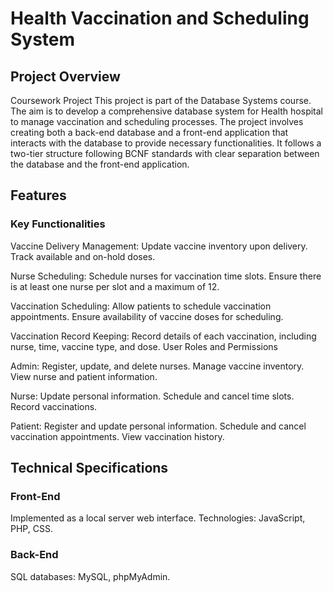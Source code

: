 # Health Vaccination and Scheduling System
## Project Overview
Coursework Project
This project is part of the Database Systems course. The aim is to develop a comprehensive database system for Health hospital to manage vaccination and scheduling processes. The project involves creating both a back-end database and a front-end application that interacts with the database to provide necessary functionalities. It follows a two-tier structure following BCNF standards with clear separation between the database and the front-end application. 

## Features
### Key Functionalities
Vaccine Delivery Management:
Update vaccine inventory upon delivery.
Track available and on-hold doses.

Nurse Scheduling:
Schedule nurses for vaccination time slots.
Ensure there is at least one nurse per slot and a maximum of 12.

Vaccination Scheduling:
Allow patients to schedule vaccination appointments.
Ensure availability of vaccine doses for scheduling.

Vaccination Record Keeping:
Record details of each vaccination, including nurse, time, vaccine type, and dose.
User Roles and Permissions

Admin:
Register, update, and delete nurses.
Manage vaccine inventory.
View nurse and patient information.

Nurse:
Update personal information.
Schedule and cancel time slots.
Record vaccinations.

Patient:
Register and update personal information.
Schedule and cancel vaccination appointments.
View vaccination history.

## Technical Specifications
### Front-End
Implemented as a local server web interface.
Technologies: JavaScript, PHP, CSS.

### Back-End
SQL databases: MySQL, phpMyAdmin.
